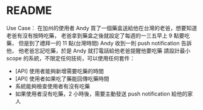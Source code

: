 # README

Use	Case：
在加州的使用者 Andy 買了一個藥盒送給他在台灣的老爸，想要知道老爸有沒有按時吃藥，
老爸拿到藥盒之後就設定了每週的一三五早上 9 點要吃藥，
但是到了禮拜一的 11 點(台灣時間)	Andy 收到一則 push	notification 告訴他，
他老爸忘記吃藥，於是 Andy 就打電話給他老爸提醒他要吃藥
請設計最小 scope 的系統，不限定任何技術，可以使用任何套件：
- [API]	使用者能夠新增需要吃藥的時間
- [API]	使用者如果吃了藥能回傳吃藥時間
- 系統能夠檢查使用者有沒有吃藥
- 如果使用者沒有吃藥，2 小時後，需要主動發送 push	notification 給他的家人

